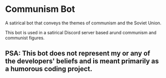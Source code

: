 # Communism Bot
A satirical bot that conveys the themes of communism and the Soviet Union.

This bot is used in a satirical Discord server based arund communism and communist figures.

## PSA: This bot does not represent my or any of the developers' beliefs and is meant primarily as a humorous coding project.  
